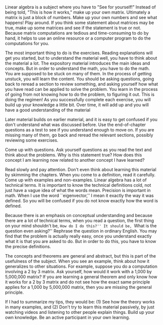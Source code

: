 Linear algebra is a subject where you have to "See for yourself!" Instead of being told, "This is how it works," make up your own matrix. Ultimately a matrix is just a block of numbers. Make up your own numbers and see what happens! Play around. If you think some statement about matrices may be true, make up some matrices and see if the statement is true or not. Because matrix computations are tedious and time-consuming to do by hand, it helps to use an online resource or a computer program to do the computations for you.

The most important thing to do is the exercises. Reading explanations will get you started, but to understand the material well, you have to think about the material a lot. The expository material introduces the main ideas and concepts. But in order to understand the math, you have to do the math. You are supposed to be stuck on many of them. In the process of getting unstuck, you will learn the content. You should be asking questions, going back to reread a section to review something, and asking yourself how what you have read can be applied to solve the problem. You learn in the process of going from not knowing how to do the problem, to figuring it out. This is doing the regimen! As you successfully complete each exercise, you will build up your knowledge a little bit. Over time, it will add up and you will have a good understanding of the material

Later material builds on earlier material, and it is easy to get confused if you don't understand what was discussed before. Use the end-of-chapter questions as a test to see if you understand enough to move on. If you are missing many of them, go back and reread the relevant sections, possibly reviewing some exercises.

Come up with questions. Ask yourself questions as you read the text and think about the problems. Why is this statement true? How does this concept I am learning now related to another concept I have learned?

Read slowly and pay attention. Don't even think about learning this material by skimming the chapters. When you come to a definition, read it carefully. Come up with examples and non-examples. Linear algebra has a lot of technical terms. It is important to know the technical definitions cold, not just have a vague idea of what the words mean. Precision is important in math. When I use the word ``eigenvector,'' I mean it exactly the way it was defined. So you will be confused if you do not know exactly how the word is defined.

Because there is an emphasis on conceptual understanding and because there are a lot of technical terms, when you read a question, the first thing on your mind shouldn't be, ``How do I do this?'' It should be, ``What is the question even asking?'' Rephrase the question in ordinary English. You may find that the problem is actually really easy, once you understand exactly what it is that you are asked to do. But in order to do this, you have to know the precise definitions.

The concepts and theorems are general and abstract, but this is part of the usefulness of the subject. When you see an example, think about how it generalizes to other situations. For example, suppose you do a computation involving a 2 by 3 matrix. Ask yourself, how would it work with a 1,000 by 5,000,000 matrix? If you are learning a general theorem and only know how it works for a 2 by 3 matrix and do not see how the exact same principle applies for a 1,000 by 5,000,000 matrix, then you are missing the general principle.

If I had to summarize my tips, they would be: (1) See how the theory works in many examples, and (2) Don't try to learn this material passively, by just watching videos and listening to other people explain things. Build up your own knowledge. Be an active participant in your own learning.
